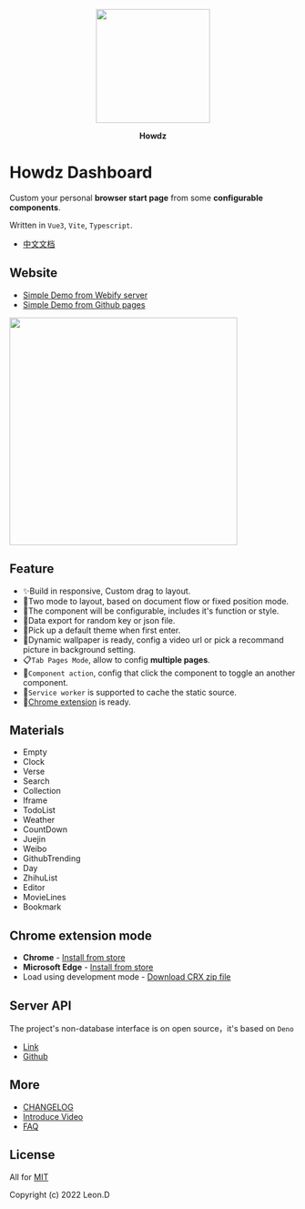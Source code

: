 <p align="center">
  <img width="200px" src="./public/favicon.png">
</p>
<p align="center"><b>Howdz</b></p>

# Howdz Dashboard

Custom your personal **browser start page** from some **configurable components**.

Written in `Vue3`, `Vite`, `Typescript`.

- <a href="https://kongfandong.cn/howdz/" target="_blank">中文文档</a>

## Website

- <a href="https://s.kongfandong.cn/" target="_blank">Simple Demo from Webify server</a>
- <a href="https://leon-kfd.github.io/Dashboard/" target="_blank">Simple Demo from Github pages</a>

<a href="https://s.kongfandong.cn/">
  <img width="400px" src="https://i.loli.net/2021/10/10/ve8V3orUMZwSnO4.png">
</a>

## Feature

- ✨Build in responsive, Custom drag to layout.
- 💫Two mode to layout, based on document flow or fixed position mode.
- 🍭The component will be configurable, includes it's function or style.
- 🍌Data export for random key or json file.
- 🎉Pick up a default theme when first enter.
- 🌟Dynamic wallpaper is ready, config a video url or pick a recommand picture in background setting.
- 📋`Tab Pages Mode`, allow to config **multiple pages**.
- 🍦`Component action`, config that click the component to toggle an another component.
- 🚀`Service worker` is supported to cache the static source.
- 🌈[Chrome extension](#_ChromeExtension) is ready.

## Materials

- Empty
- Clock
- Verse
- Search
- Collection
- Iframe
- TodoList
- Weather
- CountDown
- Juejin
- Weibo
- GithubTrending
- Day
- ZhihuList
- Editor
- MovieLines
- Bookmark

## Chrome extension mode

<span id="_ChromeExtension"></span>

- **Chrome** - [Install from store](https://chrome.google.com/webstore/detail/howdz%E8%B5%B7%E5%A7%8B%E9%A1%B5/ggglfehkglgpenacfalffmiojghklamm/related)
- **Microsoft Edge** - [Install from store](https://microsoftedge.microsoft.com/addons/detail/howdz%E8%B5%B7%E5%A7%8B%E9%A1%B5/cgcggcdgjfmeoemmdpleinicgepijegd)
- Load using development mode - [Download CRX zip file](https://leon-kfd.github.io/Dashboard/howdz-dashboard.zip)

## Server API

The project's non-database interface is on open source，it's based on `Deno`

+ [Link](https://howdz.deno.dev/)
+ [Github](https://github.com/leon-kfd/howdz-deno) 

## More

+ [CHANGELOG](./CHANGELOG.zh-CN.md)
+ [Introduce Video](https://www.bilibili.com/video/BV1Vu411Z7i1?share_source=copy_web)
+ [FAQ](https://github.com/leon-kfd/Dashboard/blob/main/src/components/Axuiliary/FAQ.md)

## License

All for [MIT](https://github.com/leon-kfd/Dashboard/blob/main/LICENSE)

Copyright (c) 2022 Leon.D
